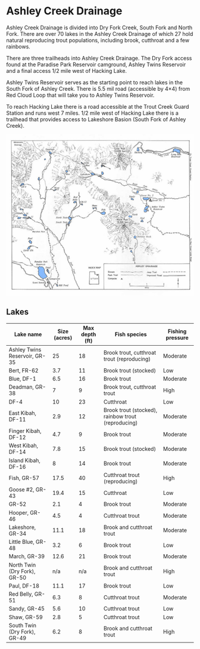 # Ashley Creek Drainage

Ashley Creek Drainage is divided into Dry Fork Creek, South Fork and North Fork. There are over 70 lakes in the Ashley Creek Drainage of which 27 hold natural reproducing trout populations, including brook, cutthroat and a few rainbows.

There are three trailheads into Ashley Creek Drainage. The Dry Fork access found at the Paradise Park Reservoir camground, Ashley Twins Reservoir and a final access 1/2 mile west of Hacking Lake.

Ashley Twins Reservoir serves as the starting point to reach lakes in the South Fork of Ashley Creek. There is 5.5 mil road (accessible by 4×4) from Red Cloud Loop that will take you to Ashley Twins Reservoir.

To reach Hacking Lake there is a road accessible at the Trout Creek Guard Station and runs west 7 miles. 1/2 mile west of Hacking Lake there is a trailhead that provides access to Lakeshore Basion (South Fork of Ashley Creek).

![Ashley Creek Drainage Map](ashley-creek-drainage.jpg)

## Lakes

| Lake name | Size (acres) | Max depth (ft) | Fish species | Fishing pressure |
|-----------|--------------|----------------|--------------|------------------|
| Ashley Twins Reservoir, GR-35 | 25 | 18 | Brook trout, cutthroat trout (reproducing) | Moderate |
| Bert, FR-62 | 3.7 | 11 | Brook trout (stocked) | Low |
| Blue, DF-1 | 6.5 | 16 | Brook trout | Moderate |
| Deadman, GR-38 | 7 | 9 | Brook trout, cutthroat trout | High |
| DF-4 | 10 | 23 | Cutthroat | Low |
| East Kibah, DF-11 | 2.9 | 12 | Brook trout (stocked), rainbow trout (reproducing) | Moderate |
| Finger Kibah, DF-12 | 4.7 | 9 | Brook trout | Moderate |
| West Kibah, DF-14 | 7.8 | 15 | Brook trout (stocked) | Moderate |
| Island Kibah, DF-16 | 8 | 14 | Brook trout | Moderate |
| Fish, GR-57 | 17.5 | 40 | Cutthroat trout (reproducing) | High |
| Goose #2, GR-43 | 19.4 | 15 | Cutthroat | Low |
| GR-52 | 2.1 | 4 | Brook trout | Moderate |
| Hooper, GR-46 | 4.5 | 4 | Cutthroat trout | Moderate |
| Lakeshore, GR-34 | 11.1 | 18 | Brook and cutthroat trout | Moderate |
| Little Blue, GR-48 | 3.2 | 6 | Brook trout | Low |
| March, GR-39 | 12.6 | 21 | Brook trout | Moderate |
| North Twin (Dry Fork), GR-50 | n/a | n/a | Brook and cutthroat trout | High |
| Paul, DF-18 | 11.1 | 17 | Brook trout | Low |
| Red Belly, GR-51 | 6.3 | 8 | Cutthroat trout | Moderate |
| Sandy, GR-45 | 5.6 | 10 | Cutthroat trout | Low |
| Shaw, GR-59 | 2.8 | 5 | Cutthroat trout | Low |
| South Twin (Dry Fork), GR-49 | 6.2 | 8 | Brook and cutthroat trout | High |